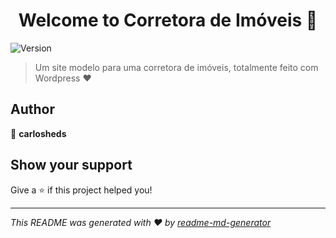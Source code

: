 <h1 align="center">Welcome to Corretora de Imóveis 👋</h1>
<p>
  <img alt="Version" src="https://img.shields.io/badge/version-1.0.0-blue.svg?cacheSeconds=2592000" />
</p>

> Um site modelo para uma corretora de imóveis, totalmente feito com Wordpress ❤️

## Author

👤 **carlosheds**


## Show your support

Give a ⭐️ if this project helped you!

***
_This README was generated with ❤️ by [readme-md-generator](https://github.com/kefranabg/readme-md-generator)_
